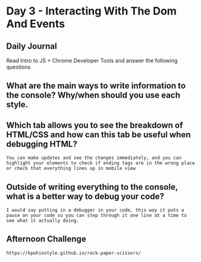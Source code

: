 # Day 3 - Interacting With The Dom And Events

## Daily Journal

Read Intro to JS > Chrome Developer Tools and answer the following questions

## What are the main ways to write information to the console? Why/when should you use each style.

## Which tab allows you to see the breakdown of HTML/CSS and how can this tab be useful when debugging HTML?
    You can make updates and see the changes immediately, and you can highlight your elements to check if ending tags are in the wrong place or check that everything lines up in mobile view
## Outside of writing everything to the console, what is a better way to debug your code?
    I would say putting in a debugger in your code, this way it puts a pause on your code so you can step through it one line at a time to see what it actually doing.

## Afternoon Challenge
    https://kpohiostyle.github.io/rock-paper-scissors/